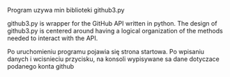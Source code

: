 Program uzywa min biblioteki github3.py

github3.py is wrapper for the GitHub API written in python. The design of github3.py is centered around having a logical organization of the methods needed to interact with the API.


Po uruchomieniu programu pojawia się strona startowa. Po wpisaniu danych i wcisnieciu przycisku, na konsoli wypisywane sa dane dotyczace podanego konta github